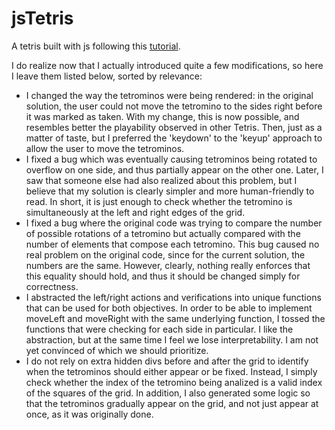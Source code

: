 # jsTetris

A tetris built with js following this [tutorial](https://youtu.be/rAUn1Lom6dw).

I do realize now that I actually introduced quite a few modifications, so here I leave them listed below, sorted by relevance:

 - I changed the way the tetrominos were being rendered: in the original solution, the user could not move the tetromino to the sides right before it was marked as taken. With my change, this is now possible, and resembles better the playability observed in other Tetris. Then, just as a matter of taste, but I preferred the 'keydown' to the 'keyup' approach to allow the user to move the tetrominos.
 - I fixed a bug which was eventually causing tetrominos being rotated to overflow on one side, and thus partially appear on the other one. Later, I saw that someone else had also realized about this problem, but I believe that my solution is clearly simpler and more human-friendly to read. In short, it is just enough to check whether the tetromino is simultaneously at the left and right edges of the grid.
- I fixed a bug where the original code was trying to compare the number of possible rotations of a tetromino but actually compared with the number of elements that compose each tetromino. This bug caused no real problem on the original code, since for the current solution, the numbers are the same. However, clearly, nothing really enforces that this equality should hold, and thus it should be changed simply for correctness.
- I abstracted the left/right actions and verifications into unique functions that can be used for both objectives. In order to be able to implement moveLeft and moveRight with the same underlying function, I tossed the functions that were checking for each side in particular. I like the abstraction, but at the same time I feel we lose interpretability. I am not yet convinced of which we should prioritize.
- I do not rely on extra hidden divs before and after the grid to identify when the tetrominos should either appear or be fixed. Instead, I simply check whether the index of the tetromino being analized is a valid index of the squares of the grid. In addition, I also generated some logic so that the tetrominos gradually appear on the grid, and not just appear at once, as it was originally done.
 
